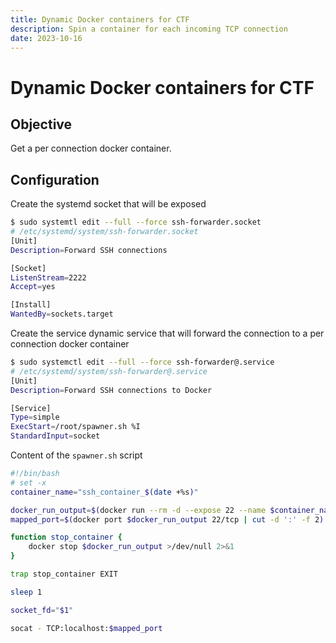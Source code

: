 ```yaml
---
title: Dynamic Docker containers for CTF
description: Spin a container for each incoming TCP connection
date: 2023-10-16
---
```


# Dynamic Docker containers for CTF

## Objective

Get a per connection docker container.



## Configuration

Create the systemd socket that will be exposed

````bash
$ sudo systemtl edit --full --force ssh-forwarder.socket
# /etc/systemd/system/ssh-forwarder.socket
[Unit]
Description=Forward SSH connections

[Socket]
ListenStream=2222
Accept=yes

[Install]
WantedBy=sockets.target
````

Create the service dynamic service that will forward the connection to a per connection docker container

```bash
$ sudo systemctl edit --full --force ssh-forwarder@.service
# /etc/systemd/system/ssh-forwarder@.service
[Unit]
Description=Forward SSH connections to Docker

[Service]
Type=simple
ExecStart=/root/spawner.sh %I
StandardInput=socket
```

Content of the `spawner.sh` script

```bash
#!/bin/bash
# set -x
container_name="ssh_container_$(date +%s)"

docker_run_output=$(docker run --rm -d --expose 22 --name $container_name -P sshd)
mapped_port=$(docker port $docker_run_output 22/tcp | cut -d ':' -f 2)

function stop_container {
    docker stop $docker_run_output >/dev/null 2>&1
}

trap stop_container EXIT

sleep 1

socket_fd="$1"

socat - TCP:localhost:$mapped_port
```

